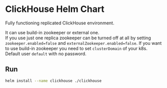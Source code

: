 # ClickHouse Helm Chart  

Fully functioning replicated ClickHouse environment.  
  
It can use build-in zookeeper or external one.  
If you use just one replica zookeeper can be turned off at all by setting `zookeeper.enabled=false` and `externalZookeeper.enabled=false`. If you want to use build-in zookeeper you need to set `clusterDomain` of your k8s.  
Default user `default` with no password.  
## Run  

```bash
helm install --name clickhouse ./clickhouse
```
